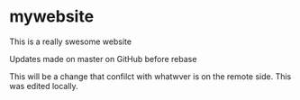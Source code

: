 # mywebsite

This is a really swesome website

Updates made on master on GitHub before rebase

This will be a change that confilct with whatwver is on the remote side.
This was edited locally.
